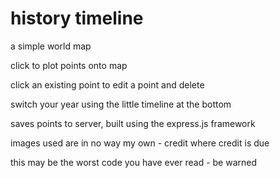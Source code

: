 # history timeline

a simple world map

click to plot points onto map

click an existing point to edit a point and delete

switch your year using the little timeline at the bottom

saves points to server, built using the express.js framework

images used are in no way my own - credit where credit is due

this may be the worst code you have ever read - be warned